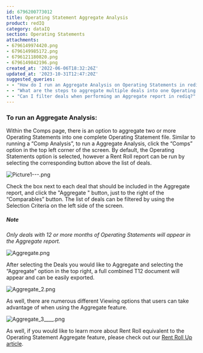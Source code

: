 ```yaml
---
id: 6796200773012
title: Operating Statement Aggregate Analysis
product: redIQ
category: dataIQ
section: Operating Statements
attachments:
- 6796149974420.png
- 6796149985172.png
- 6796121180820.png
- 6796149842196.png
created_at: '2022-06-06T18:32:26Z'
updated_at: '2023-10-31T12:47:20Z'
suggested_queries:
- - "How do I run an Aggregate Analysis on Operating Statements in rediq?"
- - "What are the steps to aggregate multiple deals into one Operating Statement?"
- - "Can I filter deals when performing an Aggregate report in rediq?"
---
```

### **To run an Aggregate Analysis:**

Within the Comps page, there is an option to aggregate two or more Operating Statements into one complete Operating Statement file. Similar to running a “Comp Analysis”, to run a Aggregate Analysis, click the “Comps” option in the top left corner of the screen. By default, the Operating Statements option is selected, however a Rent Roll report can be run by selecting the corresponding button above the list of deals.

![Picture1---.png](https://rediq.zendesk.com/hc/article_attachments/6796149974420/Picture1---.png)

Check the box next to each deal that should be included in the Aggregate report, and click the "Aggregate " button, just to the right of the “Comparables” button. The list of deals can be filtered by using the Selection Criteria on the left side of the screen.

##### **Note**

*Only deals with 12 or more months of Operating Statements will appear in the Aggregate report.*

![Aggregate.png](https://rediq.zendesk.com/hc/article_attachments/6796149985172/Aggregate.png)

After selecting the Deals you would like to Aggregate and selecting the “Aggregate” option in the top right, a full combined T12 document will appear and can be easily exported.

![Aggregate_2.png](https://rediq.zendesk.com/hc/article_attachments/6796121180820/Aggregate_2.png)

As well, there are numerous different Viewing options that users can take advantage of when using the Aggregate feature.

![Aggregate_3____.png](https://rediq.zendesk.com/hc/article_attachments/6796149842196/Aggregate_3____.png)

As well, if you would like to learn more about Rent Roll equivalent to the Operating Statement Aggregate feature, please check out our [Rent Roll Up article](https://rediq.zendesk.com/hc/en-us/articles/360040664052-Rent-Roll-Up).